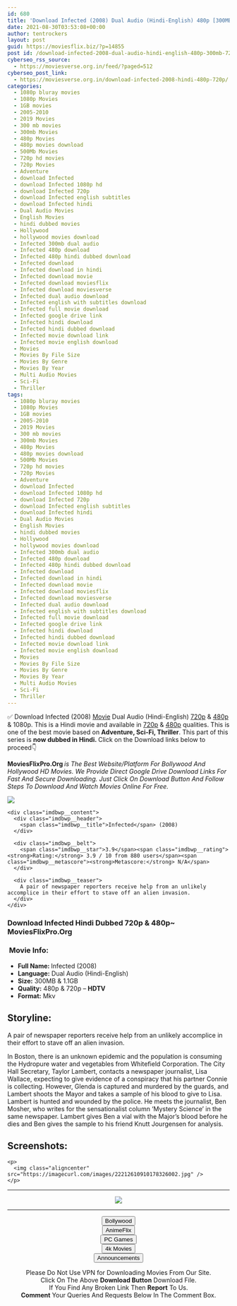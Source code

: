 ```yaml
---
id: 680
title: 'Download Infected (2008) Dual Audio (Hindi-English) 480p [300MB] || 720p [1.1GB]'
date: 2021-08-30T03:53:08+00:00
author: tentrockers
layout: post
guid: https://moviesflix.biz/?p=14855
post id: /download-infected-2008-dual-audio-hindi-english-480p-300mb-720p-1-1gb/
cyberseo_rss_source:
  - https://moviesverse.org.in/feed/?paged=512
cyberseo_post_link:
  - https://moviesverse.org.in/download-infected-2008-hindi-480p-720p/
categories:
  - 1080p bluray movies
  - 1080p Movies
  - 1GB movies
  - 2005-2010
  - 2019 Movies
  - 300 mb movies
  - 300mb Movies
  - 480p Movies
  - 480p movies download
  - 500Mb Movies
  - 720p hd movies
  - 720p Movies
  - Adventure
  - download Infected
  - download Infected 1080p hd
  - download Infected 720p
  - download Infected english subtitles
  - download Infected hindi
  - Dual Audio Movies
  - English Movies
  - hindi dubbed movies
  - Hollywood
  - hollywood movies download
  - Infected 300mb dual audio
  - Infected 480p download
  - Infected 480p hindi dubbed download
  - Infected download
  - Infected download in hindi
  - Infected download movie
  - Infected download moviesflix
  - Infected download moviesverse
  - Infected dual audio download
  - Infected english with subtitles download
  - Infected full movie download
  - Infected google drive link
  - Infected hindi download
  - Infected hindi dubbed download
  - Infected movie download link
  - Infected movie english download
  - Movies
  - Movies By File Size
  - Movies By Genre
  - Movies By Year
  - Multi Audio Movies
  - Sci-Fi
  - Thriller
tags:
  - 1080p bluray movies
  - 1080p Movies
  - 1GB movies
  - 2005-2010
  - 2019 Movies
  - 300 mb movies
  - 300mb Movies
  - 480p Movies
  - 480p movies download
  - 500Mb Movies
  - 720p hd movies
  - 720p Movies
  - Adventure
  - download Infected
  - download Infected 1080p hd
  - download Infected 720p
  - download Infected english subtitles
  - download Infected hindi
  - Dual Audio Movies
  - English Movies
  - hindi dubbed movies
  - Hollywood
  - hollywood movies download
  - Infected 300mb dual audio
  - Infected 480p download
  - Infected 480p hindi dubbed download
  - Infected download
  - Infected download in hindi
  - Infected download movie
  - Infected download moviesflix
  - Infected download moviesverse
  - Infected dual audio download
  - Infected english with subtitles download
  - Infected full movie download
  - Infected google drive link
  - Infected hindi download
  - Infected hindi dubbed download
  - Infected movie download link
  - Infected movie english download
  - Movies
  - Movies By File Size
  - Movies By Genre
  - Movies By Year
  - Multi Audio Movies
  - Sci-Fi
  - Thriller
---
```

<div class="thecontent clearfix">
  <p>
    ✅ Download Infected (2008) <a href="https://moviesverse.org.in/category/movies/" data-wpel-link="internal">Movie</a> Dual Audio (Hindi-English) <a href="https://moviesverse.org.in/720p-movies/" data-wpel-link="internal">720p</a>&nbsp;&&nbsp;<a href="https://moviesverse.org.in/480p-movies/" data-wpel-link="internal">480p</a> & 1080p. This is a Hindi movie and available in <a href="https://moviesverse.org.in/720p-movies/" data-wpel-link="internal">720p</a>&nbsp;&&nbsp;<a href="https://moviesverse.org.in/480p-movies/" data-wpel-link="internal">480p</a> qualities. This is one of the best movie based on <strong>Adventure, Sci-Fi, Thriller</strong>. This part of this series is <strong>now dubbed in <span>Hindi.&nbsp;</span></strong><span>Click on the Download links below to proceed👇</span>
  </p>
  
  <p>
    <strong><span>MoviesFlixPro.Org&nbsp;</span></strong><em>is The Best Website/Platform For Bollywood And Hollywood HD Movies. We Provide Direct Google Drive Download Links For Fast And Secure Downloading. Just Click On Download Button And Follow Steps To&nbsp;Download And Watch Movies Online For Free.</em>
  </p>
  
  <div class="imdbwp imdbwp--movie dark">
    <div class="imdbwp__thumb">
      <a class="imdbwp__link" target="_blank" title="Infected" href="https://www.imdb.com/title/tt1124040/" rel="nofollow external noopener noreferrer" data-wpel-link="external"><img class="imdbwp__img" src="https://m.media-amazon.com/images/M/MV5BMTMwMTIxMzUyOV5BMl5BanBnXkFtZTcwNTY3NTY1Mg@@._V1_SX300.jpg" /></a>
    </div>
    
    <div class="imdbwp__content">
      <div class="imdbwp__header">
        <span class="imdbwp__title">Infected</span> (2008)
      </div>
      
      <div class="imdbwp__belt">
        <span class="imdbwp__star">3.9</span><span class="imdbwp__rating"><strong>Rating:</strong> 3.9 / 10 from 880 users</span><span class="imdbwp__metascore"><strong>Metascore:</strong> N/A</span>
      </div>
      
      <div class="imdbwp__teaser">
        A pair of newspaper reporters receive help from an unlikely accomplice in their effort to stave off an alien invasion.
      </div>
    </div>
  </div>
  
  <h3>
    <span>Download Infected Hindi Dubbed 720p & 480p~ MoviesFlixPro.Org</span>
  </h3>
  
  <h3>
    <span>&nbsp;Movie Info:&nbsp;</span>
  </h3>
  
  <ul>
    <li>
      <strong>Full Name: </strong>Infected (2008)
    </li>
    <li>
      <strong>Language:</strong> Dual Audio (Hindi-English)
    </li>
    <li>
      <strong>Size:</strong> 300MB & 1.1GB
    </li>
    <li>
      <strong>Quality:</strong> 480p & 720p – <span><strong>HDTV</strong></span>
    </li>
    <li>
      <strong>Format:</strong>&nbsp;Mkv
    </li>
  </ul>
  
  <h2>
    <span>Storyline:</span>
  </h2>
  
  <p>
    A pair of newspaper reporters receive help from an unlikely accomplice in their effort to stave off an alien invasion.
  </p>
  
  <div>
    In Boston, there is an unknown epidemic and the population is consuming the Hydropure water and vegetables from Whitefield Corporation. The City Hall Secretary, Taylor Lambert, contacts a newspaper journalist, Lisa Wallace, expecting to give evidence of a conspiracy that his partner Connie is collecting. However, Glenda is captured and murdered by the guards, and Lambert shoots the Mayor and takes a sample of his blood to give to Lisa. Lambert is hunted and wounded by the police. He meets the journalist, Ben Mosher, who writes for the sensationalist column ‘Mystery Science’ in the same newspaper. Lambert gives Ben a vial with the Major’s blood before he dies and Ben gives the sample to his friend Knutt Jourgensen for analysis.
  </div>
  
  <div class="summary_text">
    <h2>
      <span>Screenshots:</span>
    </h2>
    
    <p>
      <img class="aligncenter" src="https://imagecurl.com/images/22212610910178326002.jpg" />
    </p>
  </div>
</div>

<center>
  </p> 
  
  <hr />
  
  <p>
    <a href="http://gdrivepro.xyz/join.php" data-wpel-link="external" target="_blank" rel="nofollow external noopener noreferrer"><img src="https://i.imgur.com/FhMdWdW.png" /></a>
  </p>
  
  <hr />
  
  <p>
    <a href="https://dogemovies.xyz" target="_blank" data-wpel-link="external" rel="nofollow external noopener noreferrer"><button class="button button5">Bollywood</button></a><br /> <a href="https://animeflix.in" target="_blank" data-wpel-link="external" rel="nofollow external noopener noreferrer"><button class="button button5">AnimeFlix</button></a><br /> <a href="https://gamesflix.net/" target="_blank" data-wpel-link="external" rel="nofollow external noopener noreferrer"><button class="button button5">PC Games</button></a><br /> <a href="https://uhdmovies.in" target="_blank" data-wpel-link="external" rel="nofollow external noopener noreferrer"><button class="button button5">4k Movies</button></a><br /> <a href="https://moviesverse.org.in/announcements/" target="_blank" data-wpel-link="internal" rel="noopener"><button class="button button5">Announcements</button></a>
  </p>
  
  <div class="alert alert-danger">
    Please Do Not Use VPN for Downloading Movies From Our Site.
  </div>
  
  <div class="alert alert-success">
    Click On The Above <strong>Download Button</strong> Download File.
  </div>
  
  <div class="alert alert-warning">
    If You Find Any Broken Link Then <strong>Report</strong> To Us.
  </div>
  
  <div class="alert alert-info">
    <strong>Comment</strong> Your Queries And Requests Below In The Comment Box.
  </div>
  
  <p>
    </center>
  </p>